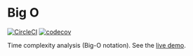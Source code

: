 # Big O

[![CircleCI](https://circleci.com/gh/marxjmoura/big-o.svg?style=shield)](https://circleci.com/gh/marxjmoura/big-o)
[![codecov](https://codecov.io/gh/marxjmoura/big-o/branch/main/graph/badge.svg)](https://codecov.io/gh/marxjmoura/big-o)

Time complexity analysis (Big-O notation). See the [live demo](https://marxjmoura.github.io/big-o/).
